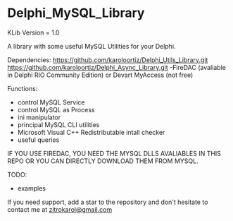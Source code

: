 # Delphi_MySQL_Library

KLib Version = 1.0

A library with some useful MySQL Utilities for your Delphi.

Dependencies:
  https://github.com/karoloortiz/Delphi_Utils_Library.git
  https://github.com/karoloortiz/Delphi_Async_Library.git
  -FireDAC (avaliable in Delphi RIO Community Edition) or Devart MyAccess (not free)
  
Functions:
- control MySQL Service
- control MySQL as Process
- ini manipulator
- principal MySQL CLI utilities
- Microsoft Visual C++ Redistributable intall checker
- useful queries

IF YOU USE FIREDAC, YOU NEED THE MYSQL DLLS AVALIABLES IN THIS REPO OR YOU CAN DIRECTLY DOWNLOAD THEM FROM MYSQL.

TODO:
  - examples


If you need support, add a star to the repository and don't hesitate to contact me at zitrokarol@gmail.com
